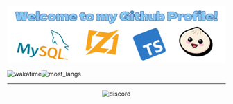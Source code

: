<img src="./banner2.png">

<img src="https://github-readme-stats.vercel.app/api/wakatime?username=Tira&theme=tokyonight&langs_count=6&layout=compact&range=all_time" alt="wakatime" width="62.25%"><img src="https://github-readme-stats.vercel.app/api/top-langs/?username=TiranexDev&theme=tokyonight&langs_count=2" alt="most_langs" width="37.75%">

<hr></hr>

<div align="center">
    <img src="https://discord.c99.nl/widget/theme-4/572355330143682561.png" alt="discord"></img>
</div>
